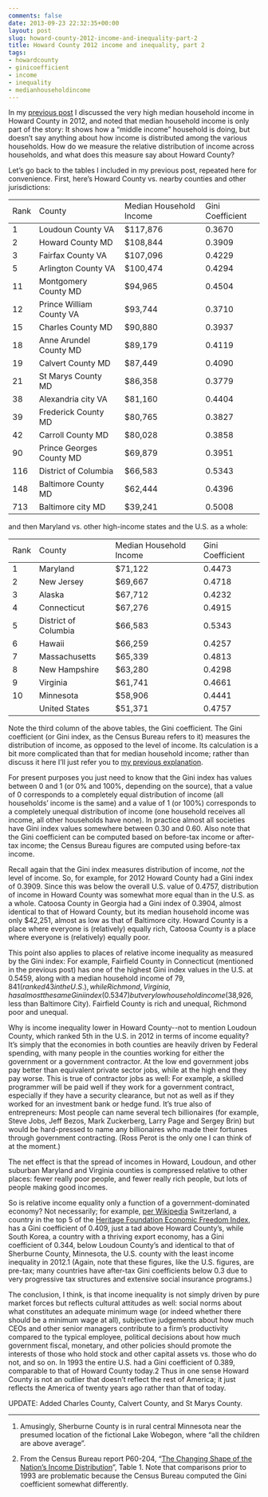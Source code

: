 ```yaml
---
comments: false
date: 2013-09-23 22:32:35+00:00
layout: post
slug: howard-county-2012-income-and-inequality-part-2
title: Howard County 2012 income and inequality, part 2
tags:
- howardcounty
- ginicoefficient
- income
- inequality
- medianhouseholdincome
---
```


In my [previous post](/2013/09/22/howard-county-2012-income-and-inequality-part-1) I discussed the very high median household income in Howard County in 2012, and noted that median household income is only part of the story: It shows how a “middle income” household is doing, but doesn’t say anything about how income is distributed among the various households. How do we measure the relative distribution of income across households, and what does this measure say about Howard County?

Let’s go back to the tables I included in my previous post, repeated here for convenience. First, here’s Howard County vs. nearby counties and other jurisdictions:

<table >

<tr >
<td >Rank
</td>
<td >County
</td>
<td >Median Household Income
</td>
<td >Gini Coefficient
</td></tr>
<tbody >
<tr >
<td >1
</td>
<td >Loudoun County VA
</td>
<td >$117,876
</td>
<td >0.3670
</td></tr>
<tr >
<td >2
</td>
<td >Howard County MD
</td>
<td >$108,844
</td>
<td >0.3909
</td></tr>
<tr >
<td >3
</td>
<td >Fairfax County VA
</td>
<td >$107,096
</td>
<td >0.4229
</td></tr>
<tr >
<td >5
</td>
<td >Arlington County VA
</td>
<td >$100,474
</td>
<td >0.4294
</td></tr>
<tr >
<td >11
</td>
<td >Montgomery County MD
</td>
<td >$94,965
</td>
<td >0.4504
</td></tr>
<tr >
<td >12
</td>
<td >Prince William County VA
</td>
<td >$93,744
</td>
<td >0.3710
</td></tr>
<tr >
<td >15
</td>
<td >Charles County MD
</td>
<td >$90,880
</td>
<td >0.3937
</td></tr>
<tr >
<td >18
</td>
<td >Anne Arundel County MD
</td>
<td >$89,179
</td>
<td >0.4119
</td></tr>
<tr >
<td >19
</td>
<td >Calvert County MD
</td>
<td >$87,449
</td>
<td >0.4090
</td></tr>
<tr >
<td >21
</td>
<td >St Marys County MD
</td>
<td >$86,358
</td>
<td >0.3779
</td></tr>
<tr >
<td >38
</td>
<td >Alexandria city VA
</td>
<td >$81,160
</td>
<td >0.4404
</td></tr>
<tr >
<td >39
</td>
<td >Frederick County MD
</td>
<td >$80,765
</td>
<td >0.3827
</td></tr>
<tr >
<td >42
</td>
<td >Carroll County MD
</td>
<td >$80,028
</td>
<td >0.3858
</td></tr>
<tr >
<td >90
</td>
<td >Prince Georges County MD
</td>
<td >$69,879
</td>
<td >0.3951
</td></tr>
<tr >
<td >116
</td>
<td >District of Columbia
</td>
<td >$66,583
</td>
<td >0.5343
</td></tr>
<tr >
<td >148
</td>
<td >Baltimore County MD
</td>
<td >$62,444
</td>
<td >0.4396
</td></tr>
<tr >
<td >713
</td>
<td >Baltimore city MD
</td>
<td >$39,241
</td>
<td >0.5008
</td></tr>
</tbody>
</table>

and then Maryland vs. other high-income states and the U.S. as a whole:

<table >

<tr >
<td >Rank
</td>
<td >County
</td>
<td >Median Household Income
</td>
<td >Gini Coefficient
</td></tr>
<tbody >
<tr >
<td >1
</td>
<td >Maryland
</td>
<td >$71,122
</td>
<td >0.4473
</td></tr>
<tr >
<td >2
</td>
<td >New Jersey
</td>
<td >$69,667
</td>
<td >0.4718
</td></tr>
<tr >
<td >3
</td>
<td >Alaska
</td>
<td >$67,712
</td>
<td >0.4232
</td></tr>
<tr >
<td >4
</td>
<td >Connecticut
</td>
<td >$67,276
</td>
<td >0.4915
</td></tr>
<tr >
<td >5
</td>
<td >District of Columbia
</td>
<td >$66,583
</td>
<td >0.5343
</td></tr>
<tr >
<td >6
</td>
<td >Hawaii
</td>
<td >$66,259
</td>
<td >0.4257
</td></tr>
<tr >
<td >7
</td>
<td >Massachusetts
</td>
<td >$65,339
</td>
<td >0.4813
</td></tr>
<tr >
<td >8
</td>
<td >New Hampshire
</td>
<td >$63,280
</td>
<td >0.4298
</td></tr>
<tr >
<td >9
</td>
<td >Virginia
</td>
<td >$61,741
</td>
<td >0.4661
</td></tr>
<tr >
<td >10
</td>
<td >Minnesota
</td>
<td >$58,906
</td>
<td >0.4441
</td></tr>
<tr >
<td >
</td>
<td >United States
</td>
<td >$51,371
</td>
<td >0.4757
</td></tr>
</tbody>
</table>

Note the third column of the above tables, the Gini coefficient. The Gini coefficient (or Gini index, as the Census Bureau refers to it) measures the distribution of income, as opposed to the level of income. Its calculation is a bit more complicated than that for median household income; rather than discuss it here I’ll just refer you to [my previous explanation](/2008/11/16/income-inequality-in-howard-county-part-1/).

For present purposes you just need to know that the Gini index has values between 0 and 1 (or 0% and 100%, depending on the source), that a value of 0 corresponds to a completely equal distribution of income (all households’ income is the same) and a value of 1 (or 100%) corresponds to a completely unequal distribution of income (one household receives all income, all other households have none). In practice almost all societies have Gini index values somewhere between 0.30 and 0.60. Also note that the Gini coefficient can be computed based on before-tax income or after-tax income; the Census Bureau figures are computed using before-tax income.

Recall again that the Gini index measures distribution of income, _not_ the level of income. So, for example, for 2012 Howard County had a Gini index of 0.3909. Since this was below the overall U.S. value of 0.4757, distribution of income in Howard County was somewhat more equal than in the U.S. as a whole. Catoosa County in Georgia had a Gini index of 0.3904, almost identical to that of Howard County, but its median household income was only $42,251, almost as low as that of Baltimore city. Howard County is a place where everyone is (relatively) equally rich, Catoosa County is a place where everyone is (relatively) equally poor.

This point also applies to places of relative income inequality as measured by the Gini index: For example, Fairfield County in Connecticut (mentioned in the previous post) has one of the highest Gini index values in the U.S. at 0.5459, along with a median household income of $79,841 (ranked 43 in the U.S.), while Richmond, Virginia, has almost the same Gini index (0.5347) but very low household income ($38,926, less than Baltimore City). Fairfield County is rich and unequal, Richmond poor and unequal.

Why is income inequality lower in Howard County--not to mention Loudoun County, which ranked 5th in the U.S. in 2012 in terms of income equality? It’s simply that the economies in both counties are heavily driven by Federal spending, with many people in the counties working for either the government or a government contractor. At the low end government jobs pay better than equivalent private sector jobs, while at the high end they pay worse. This is true of contractor jobs as well: For example, a skilled programmer will be paid well if they work for a government contract, especially if they have a security clearance, but not as well as if they worked for an investment bank or hedge fund. It’s true also of entrepreneurs: Most people can name several tech billionaires (for example, Steve Jobs, Jeff Bezos, Mark Zuckerberg, Larry Page and Sergey Brin) but would be hard-pressed to name any billionaires who made their fortunes through government contracting. (Ross Perot is the only one I can think of at the moment.)

The net effect is that the spread of incomes in Howard, Loudoun, and other suburban Maryland and Virginia counties is compressed relative to other places: fewer really poor people, and fewer really rich people, but lots of people making good incomes.

So is relative income equality only a function of a government-dominated economy? Not necessarily; for example, [per Wikipedia](http://en.wikipedia.org/wiki/List_of_countries_by_income_equality#Gini_coefficient.2C_before_taxes_and_transfers) Switzerland, a country in the top 5 of the [Heritage Foundation Economic Freedom Index](http://www.heritage.org/index/ranking), has a Gini coefficient of 0.409, just a tad above Howard County’s, while South Korea, a country with a thriving export economy, has a Gini coefficient of 0.344, below Loudoun County’s and identical to that of Sherburne County, Minnesota, the U.S. county with the least income inequality in 2012.1 (Again, note that these figures, like the U.S. figures, are pre-tax; many countries have after-tax Gini coefficients below 0.3 due to very progressive tax structures and extensive social insurance programs.)

The conclusion, I think, is that income inequality is not simply driven by pure market forces but reflects cultural attitudes as well: social norms about what constitutes an adequate minimum wage (or indeed whether there should be a minimum wage at all), subjective judgements about how much CEOs and other senior managers contribute to a firm’s productivity compared to the typical employee, political decisions about how much government fiscal, monetary, and other policies should promote the interests of those who hold stock and other capital assets vs. those who do not, and so on. In 1993 the entire U.S. had a Gini coefficient of 0.389, comparable to that of Howard County today.2 Thus in one sense Howard County is not an outlier that doesn’t reflect the rest of America; it just reflects the America of twenty years ago rather than that of today.

UPDATE: Added Charles County, Calvert County, and St Marys County.



* * *



1. Amusingly, Sherburne County is in rural central Minnesota near the presumed location of the fictional Lake Wobegon, where “all the children are above average”.

2. From the Census Bureau report P60-204, “[The Changing Shape of the Nation’s Income Distribution](http://www.census.gov/hhes/www/income/publications/p60204/index.html)”, Table 1. Note that comparisons prior to 1993 are problematic because the Census Bureau computed the Gini coefficient somewhat differently.


